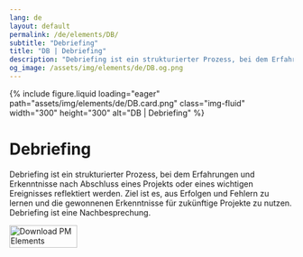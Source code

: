 ```yaml
---
lang: de
layout: default
permalink: /de/elements/DB/
subtitle: "Debriefing"
title: "DB | Debriefing"
description: "Debriefing ist ein strukturierter Prozess, bei dem Erfahrungen und Erkenntnisse nach Abschluss eines Projekts oder eines wichtigen Ereignisses reflektiert werden. Ziel ist es, aus Erfolgen und Fehlern zu lernen und die gewonnenen Erkenntnisse für zukünftige Projekte zu nutzen. Debriefing ist eine Nachbesprechung."
og_image: /assets/img/elements/de/DB.og.png
---
```


{% include figure.liquid loading="eager" path="assets/img/elements/de/DB.card.png" class="img-fluid" width="300" height="300" alt="DB | Debriefing" %}

# Debriefing

Debriefing ist ein strukturierter Prozess, bei dem Erfahrungen und Erkenntnisse nach Abschluss eines Projekts oder eines wichtigen Ereignisses reflektiert werden. Ziel ist es, aus Erfolgen und Fehlern zu lernen und die gewonnenen Erkenntnisse für zukünftige Projekte zu nutzen. Debriefing ist eine Nachbesprechung.

<a href="https://apps.apple.com/app/apple-store/id6738084498?pt=127441684&ct=website&mt=8">
  <img src="{{ "assets/img/en/appstore.png" | relative_url }}" width="120" height="40" alt="Download PM Elements">
</a>
